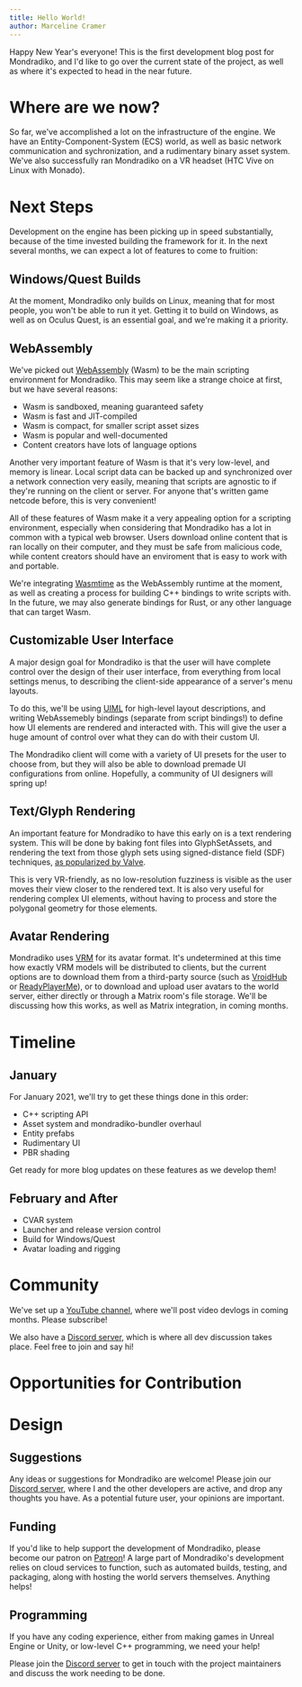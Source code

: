 ```yaml
---
title: Hello World!
author: Marceline Cramer
---
```


Happy New Year's everyone!
This is the first development blog post for Mondradiko,
and I'd like to go over the current state of the project,
as well as where it's expected to head in the near future.

# Where are we now?

So far, we've accomplished a lot on the infrastructure of the
engine. We have an Entity-Component-System (ECS) world,
as well as basic network communication and sychronization,
and a rudimentary binary asset system. We've also successfully
ran Mondradiko on a VR headset (HTC Vive on Linux with Monado).

# Next Steps

Development on the engine has been picking up in speed
substantially, because of the time invested building the
framework for it. In the next several months, we can expect
a lot of features to come to fruition:

## Windows/Quest Builds

At the moment, Mondradiko only builds on Linux, meaning
that for most people, you won't be able to run it yet.
Getting it to build on Windows, as well as on Oculus Quest,
is an essential goal, and we're making it a priority.

## WebAssembly

We've picked out [WebAssembly](https://webassembly.org/) (Wasm) to be
the main scripting environment for Mondradiko. This may seem like a
strange choice at first, but we have several reasons:

- Wasm is sandboxed, meaning guaranteed safety
- Wasm is fast and JIT-compiled
- Wasm is compact, for smaller script asset sizes
- Wasm is popular and well-documented
- Content creators have lots of language options

Another very important feature of Wasm is that it's very low-level,
and memory is linear. Local script data can be backed up and synchronized
over a network connection very easily, meaning that scripts are agnostic to
if they're running on the client or server. For anyone that's written
game netcode before, this is very convenient!

All of these features of Wasm make it a very appealing option for
a scripting environment, especially when considering that Mondradiko
has a lot in common with a typical web browser. Users download online
content that is ran locally on their computer, and they must be
safe from malicious code, while content creators should have
an enviroment that is easy to work with and portable.

We're integrating [Wasmtime](https://github.com/bytecodealliance/wasmtime)
as the WebAssembly runtime at the moment, as well as creating
a process for building C++ bindings to write scripts with.
In the future, we may also generate bindings for Rust, or any other
language that can target Wasm.

## Customizable User Interface

A major design goal for Mondradiko is that the user will
have complete control over the design of their user interface,
from everything from local settings menus, to
describing the client-side appearance of a server's menu layouts.

To do this, we'll be using [UIML](https://en.wikipedia.org/wiki/UIML)
for high-level layout descriptions, and writing WebAssemebly
bindings (separate from script bindings!) to define how UI
elements are rendered and interacted with. This will give the
user a huge amount of control over what they can do with their
custom UI.

The Mondradiko client will come with a variety of UI presets
for the user to choose from, but they will also be able to download
premade UI configurations from online. Hopefully, a community of UI
designers will spring up!

## Text/Glyph Rendering

An important feature for Mondradiko to have this early on is a text
rendering system. This will be done by baking font files into
GlyphSetAssets, and rendering the text from those glyph sets using
signed-distance field (SDF) techniques, [as popularized by Valve](https://steamcdn-a.akamaihd.net/apps/valve/2007/SIGGRAPH2007_AlphaTestedMagnification.pdf).

This is very VR-friendly, as no low-resolution fuzziness is
visible as the user moves their view closer to the rendered text.
It is also very useful for rendering complex UI elements, without
having to process and store the polygonal geometry for those elements.

## Avatar Rendering

Mondradiko uses [VRM](https://vrm.dev/en/) for its avatar format.
It's undetermined at this time how exactly VRM models will
be distributed to clients, but the current options are to
download them from a third-party source (such as [VroidHub](https://hub.vroid.com/en/) or [ReadyPlayerMe](https://readyplayer.me/)),
or to download and upload user avatars to the world server,
either directly or through a Matrix room's file storage.
We'll be discussing how this works, as well as Matrix integration, in
coming months.

# Timeline

## January

For January 2021, we'll try to get these things done in this order:

- C++ scripting API
- Asset system and mondradiko-bundler overhaul
- Entity prefabs
- Rudimentary UI
- PBR shading

Get ready for more blog updates on these features as we develop them!

## February and After

- CVAR system
- Launcher and release version control
- Build for Windows/Quest
- Avatar loading and rigging

# Community

We've set up a [YouTube channel](https://www.youtube.com/channel/UCFt7rHYh4ssg1vM1h-1K_RQ),
where we'll post video devlogs in coming months.
Please subscribe!

We also have a [Discord server](https://discord.gg/CsDqbFw),
which is where all dev discussion takes place. Feel free
to join and say hi!

# Opportunities for Contribution

# Design

## Suggestions

Any ideas or suggestions for Mondradiko are welcome! Please
join our [Discord server](https://discord.gg/CsDqbFw), where
I and the other developers are active, and drop any thoughts
you have. As a potential future user, your opinions are important.

## Funding

If you'd like to help support the development of
Mondradiko, please become our patron
on [Patreon](https://patreon.com/marcelinecramer)!
A large part of Mondradiko's development relies
on cloud services to function, such as automated
builds, testing, and packaging, along with hosting
the world servers themselves. Anything helps!

## Programming

If you have any coding experience, either from making
games in Unreal Engine or Unity, or low-level C++
programming, we need your help! 

Please join the [Discord server](https://discord.gg/CsDqbFw)
to get in touch with the project maintainers and
discuss the work needing to be done.

